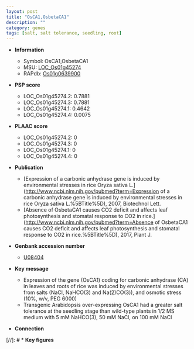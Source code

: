 ```yaml
---
layout: post
title: "OsCA1,OsbetaCA1"
description: ""
category: genes
tags: [salt, salt tolerance, seedling, root]
---
```


* **Information**  
    + Symbol: OsCA1,OsbetaCA1  
    + MSU: [LOC_Os01g45274](http://rice.plantbiology.msu.edu/cgi-bin/ORF_infopage.cgi?orf=LOC_Os01g45274)  
    + RAPdb: [Os01g0639900](http://rapdb.dna.affrc.go.jp/viewer/gbrowse_details/irgsp1?name=Os01g0639900)  

* **PSP score**  
    + LOC_Os01g45274.2: 0.7881 
    + LOC_Os01g45274.3: 0.7881 
    + LOC_Os01g45274.1: 0.4642 
    + LOC_Os01g45274.4: 0.0075 

* **PLAAC score**  
    + LOC_Os01g45274.2: 0 
    + LOC_Os01g45274.3: 0 
    + LOC_Os01g45274.1: 0 
    + LOC_Os01g45274.4: 0 

* **Publication**  
    + [Expression of a carbonic anhydrase gene is induced by environmental stresses in rice Oryza sativa L.](http://www.ncbi.nlm.nih.gov/pubmed?term=Expression of a carbonic anhydrase gene is induced by environmental stresses in rice Oryza sativa L.%5BTitle%5D), 2007, Biotechnol Lett.
    + [Absence of OsbetaCA1 causes CO2 deficit and affects leaf photosynthesis and stomatal response to CO2 in rice.](http://www.ncbi.nlm.nih.gov/pubmed?term=Absence of OsbetaCA1 causes CO2 deficit and affects leaf photosynthesis and stomatal response to CO2 in rice.%5BTitle%5D), 2017, Plant J.

* **Genbank accession number**  
    + [U08404](http://www.ncbi.nlm.nih.gov/nuccore/U08404)

* **Key message**  
    + Expression of the gene (OsCA1) coding for carbonic anhydrase (CA) in leaves and roots of rice was induced by environmental stresses from salts (NaCl, NaHCO(3) and Na(2)CO(3)), and osmotic stress (10%, w/v, PEG 6000)
    + Transgenic Arabidopsis over-expressing OsCA1 had a greater salt tolerance at the seedling stage than wild-type plants in 1/2 MS medium with 5 mM NaHCO(3), 50 mM NaCl, on 100 mM NaCl

* **Connection**  

[//]: # * **Key figures**  


